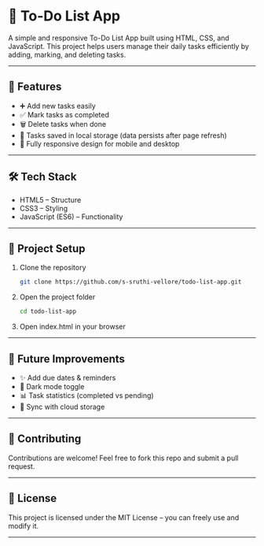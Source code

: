 # 📝 To-Do List App
A simple and responsive To-Do List App built using HTML, CSS, and JavaScript. This project helps users manage their daily tasks efficiently by adding, marking, and deleting tasks.

---

## 🚀 Features
- ➕ Add new tasks easily
- ✅ Mark tasks as completed
- 🗑️ Delete tasks when done
- 💾 Tasks saved in local storage (data persists after page refresh)
- 📱 Fully responsive design for mobile and desktop

---

## 🛠️ Tech Stack
- HTML5 – Structure
- CSS3 – Styling
- JavaScript (ES6) – Functionality

---

## 📂 Project Setup
1. Clone the repository
   ```bash
   git clone https://github.com/s-sruthi-vellore/todo-list-app.git
3. Open the project folder
   ```bash
   cd todo-list-app
5. Open index.html in your browser

---

## 🎯 Future Improvements
- ✨ Add due dates & reminders
- 🌙 Dark mode toggle
- 📊 Task statistics (completed vs pending)
- 🔄 Sync with cloud storage

---

## 🙌 Contributing
Contributions are welcome! Feel free to fork this repo and submit a pull request.

---

## 📜 License
This project is licensed under the MIT License – you can freely use and modify it.

---


